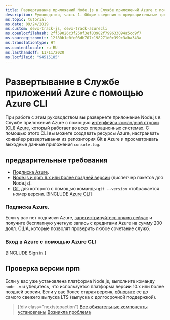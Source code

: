 ```yaml
---
title: Развертывание приложений Node.js в Службе приложений Azure с помощью Azure CLI
description: Руководство, часть 1. Общие сведения и предварительные требования для работы с Azure CLI
ms.topic: tutorial
ms.date: 09/24/2019
ms.custom: devx-track-js, devx-track-azurecli
ms.openlocfilehash: 2ff59026c3f250f3ef83982f799633094a5cd9f7
ms.sourcegitcommit: 12f80b1e0fe08db707c198271d0c399c3aba343a
ms.translationtype: HT
ms.contentlocale: ru-RU
ms.lasthandoff: 11/11/2020
ms.locfileid: "94515185"
---
```

# <a name="deploy-to-azure-app-service-using-the-azure-cli"></a>Развертывание в Службе приложений Azure с помощью Azure CLI

При работе с этим руководством вы развернете приложение Node.js в Службе приложений Azure с помощью [интерфейса командной строки (CLI) Azure](/cli/azure/overview?view=azure-cli-latest), который работает во всех операционных системах. С помощью этого CLI вы можете создавать ресурсы Azure, настраивать конвейер развертывания из репозитория Git в Azure и просматривать выходные данные приложения `console.log`.

## <a name="prerequisites"></a>предварительные требования

- [Подписка Azure](#azure-subscription).
- [Node.js и npm 6.x или более поздней версии](https://nodejs.org/en/download) (диспетчер пакетов для Node.js).
- [Git](https://git-scm.com/downloads), для которого с помощью команды `git --version` отображается номер версии.
[!INCLUDE [Azure CLI](~/../azure-docs/includes/azure-cli-prepare-your-environment-no-header.md)]

### <a name="azure-subscription"></a>Подписка Azure.

Если у вас нет подписки Azure, [зарегистрируйтесь прямо сейчас](https://azure.microsoft.com/free/?utm_source=campaign&utm_campaign=vscode-tutorial-node-git&mktingSource=vscode-tutorial-node-git) и получите бесплатную учетную запись с кредитами Azure на сумму 200 долл. США, которые позволят проверить любое сочетание служб.

### <a name="sign-in-to-azure-with-azure-cli"></a>Вход в Azure с помощью Azure CLI

[!INCLUDE [Sign in ](../azure-cli/includes/interactive-login.md)]

## <a name="check-npm-version"></a>Проверка версии npm

Если у вас уже установлена платформа Node.js, выполните команду `node -v` и убедитесь, что используется платформа версии 10.x или более поздней версии. Если у вас более старая версия, [обновите](https://nodejs.org/en/download/) ее до самого свежего выпуска LTS (выпуска с долгосрочной поддержкой).

> [!div class="nextstepaction"]
> [Все обязательные компоненты установлены](tutorial-vscode-azure-cli-node-02.md) [Возникла проблема](https://www.research.net/r/PWZWZ52?tutorial=node-deployment&step=getting-started)
